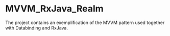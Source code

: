 # MVVM_RxJava_Realm
The project contains an exemplification of the MVVM pattern used together with Databinding and RxJava. 
